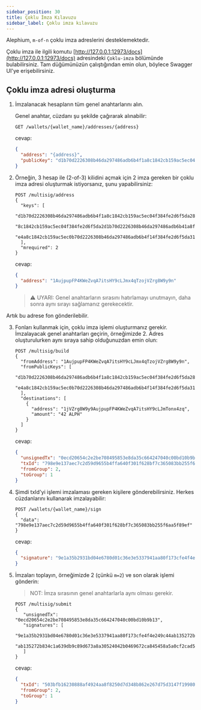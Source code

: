 ```yaml
---
sidebar_position: 30
title: Çoklu İmza Kılavuzu
sidebar_label: Çoklu imza kılavuzu
---
```


Alephium, `m-of-n` çoklu imza adreslerini desteklemektedir.

Çoklu imza ile ilgili komutu [http://127.0.0.1:12973/docs](http://127.0.0.1:12973/docs) adresindeki `Çoklu-imza` bölümünde bulabilirsiniz. Tam düğümünüzün çalıştığından emin olun, böylece Swagger UI'ye erişebilirsiniz.

## Çoklu imza adresi oluşturma

1. İmzalanacak hesapların tüm genel anahtarlarını alın.

   Genel anahtar, cüzdanı şu şekilde çağırarak alınabilir:

   ```
   GET /wallets/{wallet_name}/addresses/{address}
   ```

   cevap:

   ```json
   {
     "address": "{address}",
     "publicKey": "d1b70d2226308b46da297486adb6b4f1a8c1842cb159ac5ec04f384fe2d6f5da28"
   }
   ```

2. Örneğin, 3 hesap ile (2-of-3) kilidini açmak için 2 imza gereken bir çoklu imza adresi oluşturmak istiyorsanız, şunu yapabilirsiniz:

   ```
   POST /multisig/address
   {
     "keys": [
       "d1b70d2226308b46da297486adb6b4f1a8c1842cb159ac5ec04f384fe2d6f5da28",
       "8c1842cb159ac5ec04f384fe2d6f5da2d1b70d2226308b46da297486adb6b41a8f",
       "e4a8c1842cb159ac5ec0b70d2226308b46da297486adb6b4f14f384fe2d6f5da31"
     ],
     "mrequired": 2
   }
   ```

   cevap:

   ```json
   {
     "address": "1AujpupFP4KWeZvqA7itsHY9cLJmx4qTzojVZrg8W9y9n"
   }
   ```

   > ⚠️ UYARI: Genel anahtarların sırasını hatırlamayı unutmayın, daha sonra aynı sırayı sağlamanız gerekecektir.

Artık bu adrese fon gönderilebilir.

3. Fonları kullanmak için, çoklu imza işlemi oluşturmanız gerekir.
İmzalayacak genel anahtarları geçirin, örneğimizde 2.
Adres oluşturulurken aynı sıraya sahip olduğunuzdan emin olun:

   ```
   POST /multisig/build
   {
     "fromAddress": "1AujpupFP4KWeZvqA7itsHY9cLJmx4qTzojVZrg8W9y9n",
     "fromPublicKeys": [
       "d1b70d2226308b46da297486adb6b4f1a8c1842cb159ac5ec04f384fe2d6f5da28",
       "e4a8c1842cb159ac5ec0b70d2226308b46da297486adb6b4f14f384fe2d6f5da31"
     ],
     "destinations": [
       {
         "address": "1jVZrg8W9y9AujpupFP4KWeZvqA7itsHY9cLJmTonx4zq",
         "amount": "42 ALPH"
       }
     ]
   }
   ```

   cevap:

   ```json
   {
     "unsignedTx": "0ecd20654c2e2be708495853e8da35c664247040c00bd10b9b13",
     "txId": "798e9e137aec7c2d59d9655b4ffa640f301f628bf7c365083bb255f6aa5f89ef",
     "fromGroup": 2,
     "toGroup": 1
   }
   ```

4. Şimdi txId'yi işlemi imzalaması gereken kişilere gönderebilirsiniz. Herkes cüzdanlarını kullanarak imzalayabilir:

   ```
   POST /wallets/{wallet_name}/sign
   {
     "data": "798e9e137aec7c2d59d9655b4ffa640f301f628bf7c365083bb255f6aa5f89ef"
   }
   ```

   cevap:

   ```json
   {
     "signature": "9e1a35b2931bd04e6780d01c36e3e5337941aa80f173cfe4f4e249c44ab135272b834c1a639db9c89d673a8a30524042b0469672ca845458a5a0cf2cad53221b"
   }
   ```

5. İmzaları toplayın, örneğimizde 2 (çünkü `m=2`) ve son olarak işlemi gönderin:

   > NOT: İmza sırasının genel anahtarlarla aynı olması gerekir.

   ```
   POST /multisig/submit
   {
      "unsignedTx": "0ecd20654c2e2be708495853e8da35c664247040c00bd10b9b13",
      "signatures": [
      "9e1a35b2931bd04e6780d01c36e3e5337941aa80f173cfe4f4e249c44ab135272b834c1a639db9c89d673a8a30524042b0469672ca845458a5a0cf2cad53221b",
      "ab135272b834c1a639db9c89d673a8a30524042b0469672ca845458a5a0cf2cad53221b9e1a35b2931bd04e6780d01c36e3e5337941aa80f173cfe4f4e249c44"
      ]
   }

   ```

   cevap:

   ```json
   {
     "txId": "503bfb16230888af4924aa8f8250d7d348b862e267d75d3147f1998050b6da69",
     "fromGroup": 2,
     "toGroup": 1
   }
   ```
